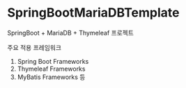 # SpringBootMariaDBTemplate
SpringBoot + MariaDB + Thymeleaf 프로젝트

주요 적용 프레임워크
1. Spring Boot Frameworks
2. Thymeleaf Frameworks
3. MyBatis Frameworks 등
